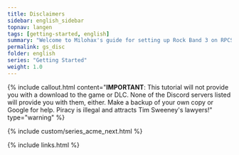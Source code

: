 ```yaml
---
title: Disclaimers
sidebar: english_sidebar
topnav: langen
tags: [getting-started, english]
summary: "Welcome to Milohax's guide for setting up Rock Band 3 on RPCS3."
permalink: gs_disc
folder: english
series: "Getting Started"
weight: 1.0
---
```


{% include callout.html content="**IMPORTANT**: This tutorial will not provide you with a download to the game or DLC. None of the Discord servers listed will provide you with them, either. Make a backup of your own copy or Google for help. Piracy is illegal and attracts Tim Sweeney's lawyers!" type="warning" %}

{% include custom/series_acme_next.html %}

{% include links.html %}